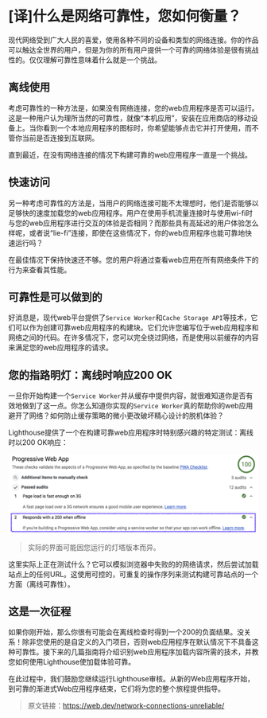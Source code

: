 # [译]什么是网络可靠性，您如何衡量？

现代网络受到广大人民的喜爱，使用各种不同的设备和类型的网络连接。你的作品可以触达全世界的用户，但是为你的所有用户提供一个可靠的网络体验是很有挑战性的。仅仅理解可靠性意味着什么就是一个挑战。

## 离线使用
考虑可靠性的一种方法是，如果没有网络连接，您的web应用程序是否可以运行。这是一种用户认为理所当然的可靠性，就像“本机应用”，安装在应用商店的移动设备上。当你看到一个本地应用程序的图标时，你希望能够点击它并打开使用，而不管你当前是否连接到互联网。

直到最近，在没有网络连接的情况下构建可靠的web应用程序一直是一个挑战。

## 快速访问
另一种考虑可靠性的方法是，当用户的网络连接可能不太理想时，他们是否能够以足够快的速度加载您的web应用程序。用户在使用手机流量连接时与使用wi-fi时与您的web应用程序进行交互的体验是否相同？而那些具有高延迟的用户体验怎么样呢，或者说“lie-fi”连接，即使在这些情况下，你的web应用程序也能可靠地快速运行吗？

在最佳情况下保持快速还不够。您的用户将通过查看web应用在所有网络条件下的行为来查看其性能。

## 可靠性是可以做到的
好消息是，现代web平台提供了```Service Worker```和```Cache Storage API```等技术，它们可以作为创建可靠web应用程序的构建块。它们允许您编写位于web应用程序和网络之间的代码。在许多情况下，您可以完全绕过网络，而是使用以前缓存的内容来满足您的web应用程序的请求。

## 您的指路明灯：离线时响应200 OK
一旦你开始构建一个```Service Worker```并从缓存中提供内容，就很难知道你是否有效地做到了这一点。你怎么知道你实现的```Service Worker```真的帮助你的web应用避开了网络？如何防止缓存策略的微小更改破坏精心设计的脱机体验？

Lighthouse提供了一个在构建可靠web应用程序时特别感兴趣的特定测试：离线时以200 OK响应：

<img src="https://raw.githubusercontent.com/wangmeijian/images/master/responds-200-offline/responds-200-offline.png" width="800" />

> 实际的界面可能因您运行的灯塔版本而异。

这里实际上正在测试什么？它可以模拟浏览器中失败的的网络请求，然后尝试加载站点上的任何URL。这使用可控的，可重复的操作序列来测试构建可靠站点的一个方面（离线可靠性）。

## 这是一次征程
如果你刚开始，那么你很有可能会在离线检查时得到一个200的负面结果。没关系！除非您使用的是自定义的入门项目，否则web应用程序在默认情况下不具备这种可靠性。接下来的几篇指南将介绍识别web应用程序加载内容所需的技术，并教您如何使用Lighthouse使加载体验可靠。

在此过程中，我们鼓励您继续运行Lighthouse审核。从新的Web应用程序开始，到可靠的渐进式Web应用程序结束，它们将为您的整个旅程提供指导。

> 原文链接：https://web.dev/network-connections-unreliable/